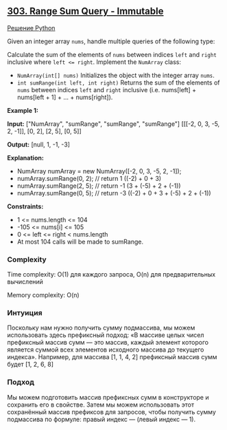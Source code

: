 ## [303. Range Sum Query - Immutable](https://leetcode.com/problems/range-sum-query-immutable/description/)

[Решение Python](https://leetcode.com/problems/range-sum-query-immutable/submissions/1031987099/)

Given an integer array `nums`, handle multiple queries of the following type:

Calculate the sum of the elements of `nums` between indices `left` and `right` inclusive where `left <= right`.
Implement the `NumArray` class:

* `NumArray(int[] nums)` Initializes the object with the integer array `nums`.
* `int sumRange(int left, int right)` Returns the sum of the elements of `nums` between indices `left` and `right` inclusive (i.e. nums[left] + nums[left + 1] + ... + nums[right]).

**Example 1:**

**Input:**
["NumArray", "sumRange", "sumRange", "sumRange"]
[[[-2, 0, 3, -5, 2, -1]], [0, 2], [2, 5], [0, 5]]

**Output:**
[null, 1, -1, -3]

**Explanation:**
* NumArray numArray = new NumArray([-2, 0, 3, -5, 2, -1]);
* numArray.sumRange(0, 2); // return 1 ((-2) + 0 + 3)
* numArray.sumRange(2, 5); // return -1 (3 + (-5) + 2 + (-1))
* numArray.sumRange(0, 5); // return -3 ((-2) + 0 + 3 + (-5) + 2 + (-1))

**Constraints:**
* 1 <= nums.length <= 104
* -105 <= nums[i] <= 105
* 0 <= left <= right < nums.length
* At most 104 calls will be made to sumRange.

### Complexity
Time complexity: O(1) для каждого запроса, O(n) для предварительных вычислений

Memory complexity: O(n)

### Интуиция
Поскольку нам нужно получить сумму подмассива, мы можем использовать здесь префиксный подход:
«В массиве целых чисел префиксный массив сумм — это массив, каждый элемент которого является суммой всех элементов исходного массива до текущего индекса».
Например, для массива [1, 1, 4, 2] префиксный массив сумм будет [1, 2, 6, 8]

### Подход
Мы можем подготовить массив префиксных сумм в конструкторе и сохранить его в свойстве. Затем мы можем использовать этот сохранённый массив префиксов для запросов, чтобы получить сумму подмассива по формуле:
правый индекс — (левый индекс — 1).


